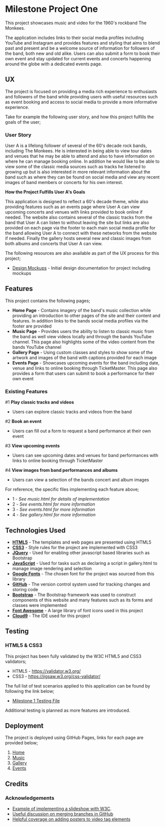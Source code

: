 # Milestone Project One

This project showcases music and video for the 1960's rockband The Monkees.

The application includes links to their social media profiles including YouTube and Instagram and provides features and
styling that aims to blend past and present and be a welcome source of information for followers of the band, both new and old
alike. Users can also submit a form to book their own event and stay updated for current events and concerts happening around the 
globe with a dedicated events page.


## UX
 
The project is focused on providing a media rich experience to enthusiasts and followers of the band while providing users with
useful resources such as event booking and access to social media to provide a more informative experience.

Take for example the following user story, and how this project fulfills the goals of the user;

### User Story

User A is a lifelong follower of several of the 60's decade rock bands, including The Monkees. He is interested
in being able to view tour dates and venues that he may be able to attend and also to have information on where
he can manage booking online. In addition he would like to be able to view some of the classic media sources such as
tracks he listened to growing up but is also interested in more relevant information about the band such as where
they can be found on social media and view any recent images of band members or concerts for his own interest.

**How the Project Fulfills User A's Goals**

This application is designed to reflect a 60's decade theme, while also providing features such as an events page 
where User A can view upcoming concerts and venues with links provided to book online if needed. The website also
contains several of the classic tracks from the band that User A can listen to without leaving the site but links
are also provided on each page via the footer to each main social media profile for the band allowing User A to 
connect with these networks from the website if needed. Finally the gallery hosts several new and classic images
from both albums and concerts that User A can view. 

The following resources are also available as part of the UX process for this project;
* [Design Mockups](https://www.dropbox.com/sh/a30d8a8kcxxcs2p/AACfgGfEh1q64WQGyQy7Kxxda?dl=0) - Initial design documentation for project including mockups 


## Features

This project contains the following pages;
* **Home Page** - Contains imagery of the band's music collection while providing an introduction to other pages of the site and their content and features. In addition links to the bands social media profiles via the footer are provided
* **Music Page** - Provides users the ability to listen to classic music from the band as well view videos locally and through the bands YouTube channel. This page also highlights some of the video content from the bands YouTube channel
* **Gallery Page** - Using custom classes and styles to show some of the artwork and images of the band with captions provided for each image
* **Events Page** - Showcases upcoming events for the band including date, venue and links to online booking through TicketMaster. This page also provides a form that users can submit to book a performance for their own event
 

### Existing Features

#1 **Play classic tracks and videos**
* Users can explore classic tracks and videos from the band

#2 **Book an event**
* Users can fill out a form to request a band performance at their own event

#3 **View upcoming events**
* Users can see upcoming dates and venues for band performances with links to online booking through TicketMaster

#4 **View images from band performances and albums**
* Users can view a selection of the bands concert and album images

For reference, the specific files implementing each feature above;
* 1 - *See music.html for details of implementation*
* 2 - *See events.html for more information*
* 3 - *See events.html for more information*
* 4 - *See gallery.html for more information*


## Technologies Used

- **[HTML5](https://www.w3schools.com/html/default.asp)** - The templates and web pages are presented using HTML5
- **[CSS3](https://www.w3schools.com/css/default.asp)** - Style rules for the project are implemented with CSS3
- **[JQuery](https://jquery.com/)** - Used for enabling other javascript based libraries such as Bootstrap
- **[JavaScript](https://developer.mozilla.org/bm/docs/Web/JavaScript)** - Used for tasks such as declaring a script in gallery.html to manage image rendering and selection
- **[Google Fonts](https://fonts.google.com/)** - The chosen font for the project was sourced from this library
- **[GitHub](https://github.com/)** - The version control system used for tracking changes and storing code
- **[Bootstrap](https://getbootstrap.com/)** - The Bootstrap framework was used to construct components of this website and many features such as its forms and classes were implemented
- **[Font Awesome](https://fontawesome.com/)** - A large library of font icons used in this project
- **[Cloud9](https://c9.io/)** - The IDE used for this project


## Testing

### HTML5 & CSS3

This project has been fully validated by the W3C HTML5 and CSS3 validators;

* HTML5 - https://validator.w3.org/
* CSS3 - https://jigsaw.w3.org/css-validator/

The full list of test scenarios applied to this application can be found by following the link below;
* [Milestone 1 Testing File](https://www.dropbox.com/s/xelbxw1yn3f0er2/M1_Testing.txt?dl=0)

Additional testing is planned as more features are introduced.


## Deployment

The project is deployed using GitHub Pages, links for each page are provided below;
1. [Home](https://s-downes.github.io/Milestone-Projects/01_milestone-one/index.html)
2. [Music](https://s-downes.github.io/Milestone-Projects/01_milestone-one/music.html)
3. [Gallery](https://s-downes.github.io/Milestone-Projects/01_milestone-one/gallery.html)
4. [Events](https://s-downes.github.io/Milestone-Projects/01_milestone-one/events.html)


## Credits

### Acknowledgements
- [Example of implementing a slideshow with W3C](https://www.w3schools.com/w3css/w3css_slideshow.asp).
- [Useful discussion on merging branches in GitHub](https://stackoverflow.com/questions/37937984/git-refusing-to-merge-unrelated-histories-on-rebase?utm_medium=organic&utm_source=google_rich_qa&utm_campaign=google_rich_qa) 
- [Helpful coverage on adding posters to video tag elements](https://developer.mozilla.org/en-US/docs/Learn/HTML/Multimedia_and_embedding/Video_and_audio_content)